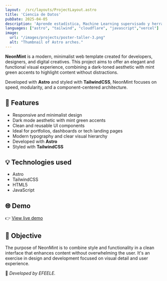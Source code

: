 ```yaml
---
layout:  /src/layouts/ProjectLayout.astro
title: 'Ciencia de Datos'
pubDate: 2025-04-05
description: 'Aprende estadística, Machine Learning supervisado y herramientas clave como Python, Jupyter, pandas y matplotlib. Explora la ética y privacidad en el análisis de datos para convertirte en un experto en Ciencia de Datos.'
languages: ["astro", "tailwind", "cloudflare", "javascript","vercel"]
image:
  url: "/images/projects/poster-taller-3.png"
  alt: "Thumbnail of Astro arches."
--- 
```


**NeonMint** is a modern, minimalist web template created for developers, designers, and digital creatives. This project aims to offer an elegant and functional visual experience, combining a dark-toned aesthetic with mint green accents to highlight content without distractions.

Developed with **Astro** and styled with **TailwindCSS**, NeonMint focuses on speed, modularity, and a component-centered architecture.

## 🧩 Features

- Responsive and minimalist design
- Dark mode aesthetic with mint green accents
- Clean and reusable UI components
- Ideal for portfolios, dashboards or tech landing pages
- Modern typography and clear visual hierarchy
- Developed with **Astro**
- Styled with **TailwindCSS**

## 💡 Technologies used

- Astro
- TailwindCSS
- HTML5
- JavaScript


## 🌐 Demo

👉 [View live demo](https://github.com/EFEELE/NeonMint) 

## 🎯 Objective

The purpose of NeonMint is to combine style and functionality in a clean interface that enhances content without overwhelming the user. It's an exercise in design and development focused on visual detail and user experience.


🚀 *Developed by EFEELE.*
